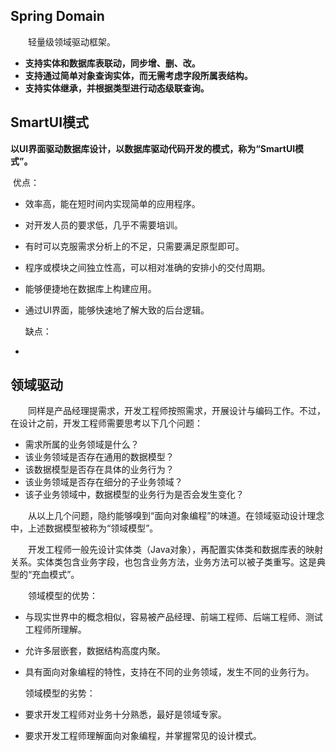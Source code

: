 ## Spring Domain

&emsp;&emsp;轻量级领域驱动框架。

- **支持实体和数据库表联动，同步增、删、改。**
- **支持通过简单对象查询实体，而无需考虑字段所属表结构。**
- **支持实体继承，并根据类型进行动态级联查询。**

## SmartUI模式

​		**以UI界面驱动数据库设计，以数据库驱动代码开发的模式，称为“SmartUI模式”。**

​		优点：

- 效率高，能在短时间内实现简单的应用程序。

- 对开发人员的要求低，几乎不需要培训。

- 有时可以克服需求分析上的不足，只需要满足原型即可。

- 程序或模块之间独立性高，可以相对准确的安排小的交付周期。

- 能够便捷地在数据库上构建应用。

- 通过UI界面，能够快速地了解大致的后台逻辑。

  缺点：

- 


## 领域驱动

&emsp;&emsp;同样是产品经理提需求，开发工程师按照需求，开展设计与编码工作。不过，在设计之前，开发工程师需要思考以下几个问题：

- 需求所属的业务领域是什么？
- 该业务领域是否存在通用的数据模型？
- 该数据模型是否存在具体的业务行为？
- 该业务领域是否存在细分的子业务领域？
- 该子业务领域中，数据模型的业务行为是否会发生变化？ 

&emsp;&emsp;从以上几个问题，隐约能够嗅到“面向对象编程”的味道。在领域驱动设计理念中，上述数据模型被称为“领域模型”。

&emsp;&emsp;开发工程师一般先设计实体类（Java对象），再配置实体类和数据库表的映射关系。实体类包含业务字段，也包含业务方法，业务方法可以被子类重写。这是典型的“充血模式”。

&emsp;&emsp;领域模型的优势：

- 与现实世界中的概念相似，容易被产品经理、前端工程师、后端工程师、测试工程师所理解。

- 允许多层嵌套，数据结构高度内聚。

- 具有面向对象编程的特性，支持在不同的业务领域，发生不同的业务行为。

  领域模型的劣势：

- 要求开发工程师对业务十分熟悉，最好是领域专家。
- 要求开发工程师理解面向对象编程，并掌握常见的设计模式。